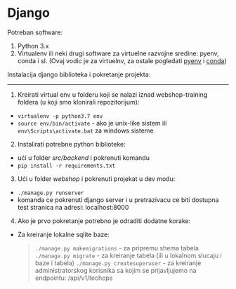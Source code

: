 # Django

Potreban software:
1. Python 3.x
2. Virtualenv ili neki drugi software za virtuelne razvojne sredine: pyenv, conda i sl. (Ovaj vodic je za virtuelnv, za ostale pogledati [pyenv](https://realpython.com/intro-to-pyenv/) i [conda](https://docs.conda.io/projects/conda/en/latest/user-guide/index.html))

Instalacija django biblioteka i pokretanje projekta:
____________________________

1. Kreirati virtual env u folderu koji se nalazi iznad webshop-training foldera (u koji smo klonirali repozitorijum):
- ```virtualenv -p python3.7 env```
- ```source env/bin/activate``` - ako je unix-like sistem ili ```env\Scripts\activate.bat``` za windows sisteme

2. Instalirati potrebne python biblioteke:
- ući u folder *src/backend* i pokrenuti komandu
- ```pip install -r requirements.txt```

3. Ući u folder *webshop* i pokrenuti projekat u dev modu:
- ```./manage.py runserver```
- komanda ce pokrenuti django server i u pretrazivacu ce biti dostupna test stranica na adresi: localhost:8000

4. Ako je prvo pokretanje potrebno je odraditi dodatne korake:
- Za kreiranje lokalne sqlite baze: 
  > ```./manage.py makemigrations``` - za pripremu shema tabela
  > ```./manage.py migrate``` - za kreiranje tabela (ili u lokalnom slucaju i baze i tabela)
  > ```./manage.py createsuperuser``` - za kreiranje administratorskog korisnika sa kojim se prijavljujemo na endpointu: /api/v1/techops


